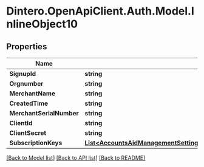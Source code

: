 # Dintero.OpenApiClient.Auth.Model.InlineObject10

## Properties

Name | Type | Description | Notes
------------ | ------------- | ------------- | -------------
**SignupId** | **string** |  | [optional] 
**Orgnumber** | **string** |  | [optional] 
**MerchantName** | **string** |  | [optional] 
**CreatedTime** | **string** |  | [optional] 
**MerchantSerialNumber** | **string** |  | [optional] 
**ClientId** | **string** |  | [optional] 
**ClientSecret** | **string** |  | [optional] 
**SubscriptionKeys** | [**List&lt;AccountsAidManagementSettingsConnectionsVippsCallbackReferenceSubscriptionKeys&gt;**](AccountsAidManagementSettingsConnectionsVippsCallbackReferenceSubscriptionKeys.md) |  | [optional] 

[[Back to Model list]](../README.md#documentation-for-models) [[Back to API list]](../README.md#documentation-for-api-endpoints) [[Back to README]](../README.md)


